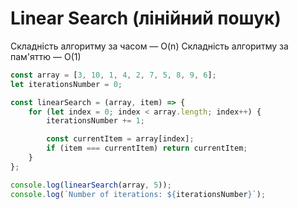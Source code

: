 # Linear Search (лінійний пошук)

Складність алгоритму за часом — O(n)
Складність алгоритму за пам'яттю — O(1)

```js
const array = [3, 10, 1, 4, 2, 7, 5, 8, 9, 6];
let iterationsNumber = 0;

const linearSearch = (array, item) => {
    for (let index = 0; index < array.length; index++) {
        iterationsNumber += 1;

        const currentItem = array[index];
        if (item === currentItem) return currentItem;
    }
};

console.log(linearSearch(array, 5));
console.log(`Number of iterations: ${iterationsNumber}`);
```
